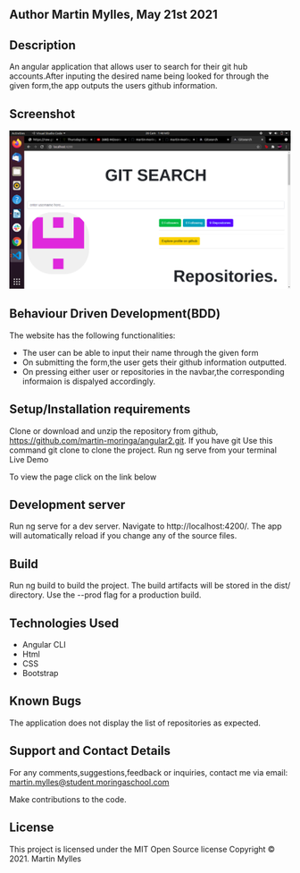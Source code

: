 ## Author Martin Mylles, May 21st 2021

## Description
An angular application that allows user to search for their git hub accounts.After inputing the desired name being looked for through the given form,the app outputs the users github information.

## Screenshot

<img src="src/assets/gits.png">

## Behaviour Driven Development(BDD)
The website has the following functionalities:

* The user can be able to input their name through the given form
* On submitting the form,the user gets their github information outputted.
* On pressing either user or repositories in the navbar,the corresponding informaion is dispalyed accordingly.

## Setup/Installation requirements
Clone or download and unzip the repository from github, https://github.com/martin-moringa/angular2.git. If you have git Use this command git clone  to clone the project. Run ng serve from your terminal Live Demo

To view the page click on the link below



## Development server
Run ng serve for a dev server. Navigate to http://localhost:4200/. The app will automatically reload if you change any of the source files.

## Build
Run ng build to build the project. The build artifacts will be stored in the dist/ directory. Use the --prod flag for a production build.

## Technologies Used
* Angular CLI
* Html
* CSS
* Bootstrap

## Known Bugs
The application does not display the list of repositories as expected.

## Support and Contact Details
For any comments,suggestions,feedback or inquiries, contact me via email: martin.mylles@student.moringaschool.com

Make contributions to the code.

## License
This project is licensed under the MIT Open Source license Copyright &copy; 2021. Martin Mylles
